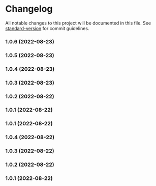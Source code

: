 # Changelog

All notable changes to this project will be documented in this file. See [standard-version](https://github.com/conventional-changelog/standard-version) for commit guidelines.

### 1.0.6 (2022-08-23)

### 1.0.5 (2022-08-23)

### 1.0.4 (2022-08-23)

### 1.0.3 (2022-08-23)

### 1.0.2 (2022-08-22)

### 1.0.1 (2022-08-22)

### 1.0.1 (2022-08-22)

### 1.0.4 (2022-08-22)

### 1.0.3 (2022-08-22)

### 1.0.2 (2022-08-22)

### 1.0.1 (2022-08-22)
